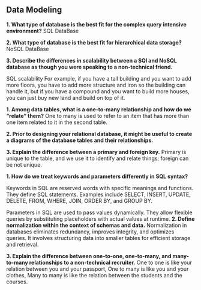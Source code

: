 ## Data Modeling

**1. What type of database is the best fit for the complex query intensive environment?**
SQL DataBase

**2. What type of database is the best fit for hierarchical data storage?**
NoSQL DataBase

**3. Describe the differences in scalability between a SQl and NoSQL database as though you were speaking to a non-technical friend.**

SQL scalability For example, if you have a tall building and you want to add more floors, you have to add more structure and iron so the building can handle it, but if you have a compound and you want to build more houses, you can just buy new land and build on top of it.

**1. Among data tables, what is a one-to-many relationship and how do we “relate” them?**
One to many is used to refer to an item that has more than one item related to it in the second table.

**2. Prior to designing your relational database, it might be useful to create a diagrams of the database tables and their relationships.**

**3. Explain the difference between a primary and foreign key.**
Primary is unique to the table, and we use it to identify and relate things; foreign can be not unique.

**1. How do we treat keywords and parameters differently in SQL syntax?**

Keywords in SQL are reserved words with specific meanings and functions. They define SQL statements. Examples include SELECT, INSERT, UPDATE, DELETE, FROM, WHERE, JOIN, ORDER BY, and GROUP BY.

Parameters in SQL are used to pass values dynamically. They allow flexible queries by substituting placeholders with actual values at runtime.
**2. Define normalization within the context of schemas and data.**
Normalization in databases eliminates redundancy, improves integrity, and optimizes queries. It involves structuring data into smaller tables for efficient storage and retrieval.

**3. Explain the difference between one-to-one, one-to-many, and many-to-many relationships to a non-technical recruiter.**
One to one is like your relation between you and your passport,
One to many is like you and your clothes,
Many to many is like the relation between the students and the courses.
